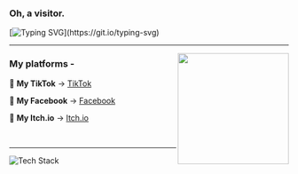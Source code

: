 ### Oh, a visitor.

[![Typing SVG](https://readme-typing-svg.herokuapp.com?font=Fira+Code&pause=1000&color=9F00FF&background=E7E8FF00&width=435&lines=Hay+There%2C+I+am+Depresso...;I+write+code+for+sheer+pleasure.)](https://git.io/typing-svg)

---

<img align="right" width="200" height="200" src="https://img.itch.zone/aW1nLzE2ODAxNjMwLnBuZw==/315x250%23c/Q7qthF.png"> 

### My platforms -

🖤 **My TikTok** -> [TikTok](https://www.tiktok.com/@depressolofi5)  

💙 **My Facebook** -> [Facebook](https://www.facebook.com/share/98qaCMS8J48ZCZRo)  

💜 **My Itch.io** -> [Itch.io](https://depressolofi.itch.io)

<br clear="left">
<hr>
<img src="https://skillicons.dev/icons?i=unity,C#,python,laravel,js,ts,react,mysql,mongodb" alt="Tech Stack" /> 
